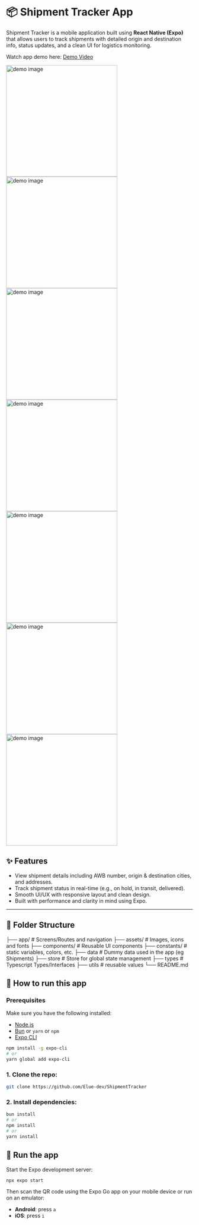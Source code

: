 # 📦 Shipment Tracker App

Shipment Tracker is a mobile application built using **React Native (Expo)** that allows users to track shipments with detailed origin and destination info, status updates, and a clean UI for logistics monitoring.

Watch app demo here: [Demo Video](https://res.cloudinary.com/dwdsjbetu/image/upload/v1754522730/ScreenRecording2025-08-06at23.49.52-ezgif.com-video-to-gif-converter_v0mskj.gif)

<img src="https://res.cloudinary.com/dwdsjbetu/image/upload/v1754521273/Screenshot_2025-08-07_at_00.00.17_oq0qtj.png" alt="demo image" width="300" />
<img src="https://res.cloudinary.com/dwdsjbetu/image/upload/v1754521275/Screenshot_2025-08-07_at_00.00.47_wklheb.png" alt="demo image" width="300" />
<img src="https://res.cloudinary.com/dwdsjbetu/image/upload/v1754520960/Screenshot_2025-08-06_at_23.53.07_banh6n.png" alt="demo image" width="300" />
<img src="https://res.cloudinary.com/dwdsjbetu/image/upload/v1754521940/Screenshot_2025-08-07_at_00.11.50_ne7ok2.png" alt="demo image" width="300" />
<img src="https://res.cloudinary.com/dwdsjbetu/image/upload/v1754520960/Screenshot_2025-08-06_at_23.53.07_banh6n.png" alt="demo image" width="300" />
<img src="https://res.cloudinary.com/dwdsjbetu/image/upload/v1754520945/Screenshot_2025-08-06_at_23.54.29_smpjea.png" alt="demo image" width="300" />
<img src="https://res.cloudinary.com/dwdsjbetu/image/upload/v1754520942/Screenshot_2025-08-06_at_23.53.56_tkw6gd.png" alt="demo image" width="300" />

## ✨ Features

- View shipment details including AWB number, origin & destination cities, and addresses.
- Track shipment status in real-time (e.g., on hold, in transit, delivered).
- Smooth UI/UX with responsive layout and clean design.
- Built with performance and clarity in mind using Expo.

---

## 🧱 Folder Structure

├── app/ # Screens/Routes and navigation
├── assets/ # Images, icons and fonts
├── components/ # Reusable UI components
├── constants/ # static variables, colors, etc.
├── data # Dummy data used in the app (eg Shipments)
├── store # Store for global state management
├── types # Typescript Types/Interfaces
├── utils # reusable values
└── README.md

## 📲 How to run this app

### Prerequisites

Make sure you have the following installed:

- [Node.js](https://nodejs.org/en/)
- [Bun](https://bun.com/docs/installation) or `yarn` or `npm`
- [Expo CLI](https://docs.expo.dev/get-started/installation/)

```bash
npm install -g expo-cli
# or
yarn global add expo-cli
```

### 1. Clone the repo:

```bash
git clone https://github.com/Elue-dev/ShipmentTracker
```

### 2. Install dependencies:

```bash
bun install
# or
npm install
# or
yarn install
```

## 📱 Run the app

Start the Expo development server:

```bash
npx expo start
```

Then scan the QR code using the Expo Go app on your mobile device or run on an emulator:

- **Android**: press `a`
- **iOS**: press `i`
